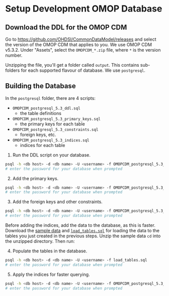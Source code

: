 # Setup Development OMOP Database

## Download the DDL for the OMOP CDM
Go to https://github.com/OHDSI/CommonDataModel/releases and select the version of the OMOP CDM that applies to you. We use OMOP CDM v5.3.2. Under "Assets", select the `OMOPCDM_*.zip` file, where `*` is the version number.

Unzipping the file, you'll get a folder called `output`. This contains sub-folders for each supported flavour of database. We use `postgresql`.

## Building the Database
In the `postgresql` folder, there are 4 scripts:
* `OMOPCDM_postgresql_5.3_ddl.sql`
  * the table definitions
* `OMOPCDM_postgresql_5.3_primary_keys.sql`
  * the primary keys for each table
* `OMOPCDM_postgresql_5.3_constraints.sql`
  * foreign keys, etc.
* `OMOPCDM_postgresql_5.3_indices.sql`
  * indices for each table

1. Run the DDL script on your database.
```bash
psql -h <db host> -d <db name> -U <username> -f OMOPCDM_postgresql_5.3_ddl.sql
# enter the password for your database when prompted
```

2. Add the primary keys.
```bash
psql -h <db host> -d <db name> -U <username> -f OMOPCDM_postgresql_5.3_primary_keys.sql
# enter the password for your database when prompted
```

3. Add the foreign keys and other constraints.
```bash
psql -h <db host> -d <db name> -U <username> -f OMOPCDM_postgresql_5.3_constraints.sql
# enter the password for your database when prompted
```

Before adding the indices, add the data to the database, as this is faster. Download the [sample data](https://github.com/HDRUK/hutch/releases/tag/omop-5.3-sample-data) and [`load_tables.sql`](https://github.com/HDRUK/hutch/blob/main/scripts/load_tables.sql) for loading the data to the tables you just created in the previous steps. Unzip the sample data `cd` into the unzipped directory. Then run:

4. Populate the tables in the database.
```bash
psql -h <db host> -d <db name> -U <username> -f load_tables.sql
# enter the password for your database when prompted
```

5. Apply the indices for faster querying.
```bash
psql -h <db host> -d <db name> -U <username> -f OMOPCDM_postgresql_5.3_indices.sql
# enter the password for your database when prompted
```
